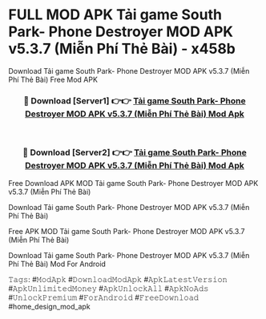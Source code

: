 # FULL MOD APK Tải game South Park- Phone Destroyer MOD APK v5.3.7 (Miễn Phí Thẻ Bài) - x458b
Download Tải game South Park- Phone Destroyer MOD APK v5.3.7 (Miễn Phí Thẻ Bài) Free Mod APK

<div align="center">
<h3>🔴 Download [Server1] 👉👉 <a href="https://apk-comot.site?title=Tải_game_South_Park-_Phone_Destroyer_MOD_APK_v5.3.7_(Miễn_Phí_Thẻ_Bài)">Tải game South Park- Phone Destroyer MOD APK v5.3.7 (Miễn Phí Thẻ Bài) Mod Apk</a></h3><br>

<h3>🔴 Download [Server2] 👉👉 <a href="https://apk-comot.site?title=Tải_game_South_Park-_Phone_Destroyer_MOD_APK_v5.3.7_(Miễn_Phí_Thẻ_Bài)">Tải game South Park- Phone Destroyer MOD APK v5.3.7 (Miễn Phí Thẻ Bài) Mod Apk</a></h3>
</div>


Free Download APK MOD Tải game South Park- Phone Destroyer MOD APK v5.3.7 (Miễn Phí Thẻ Bài)

Download Tải game South Park- Phone Destroyer MOD APK v5.3.7 (Miễn Phí Thẻ Bài) 

Free APK MOD Tải game South Park- Phone Destroyer MOD APK v5.3.7 (Miễn Phí Thẻ Bài) 

Download Tải game South Park- Phone Destroyer MOD APK v5.3.7 (Miễn Phí Thẻ Bài) Mod For Android

𝚃𝚊𝚐𝚜: #𝙼𝚘𝚍𝙰𝚙𝚔 #𝙳𝚘𝚠𝚗𝚕𝚘𝚊𝚍𝙼𝚘𝚍𝙰𝚙𝚔 #𝙰𝚙𝚔𝙻𝚊𝚝𝚎𝚜𝚝𝚅𝚎𝚛𝚜𝚒𝚘𝚗 #𝙰𝚙𝚔𝚄𝚗𝚕𝚒𝚖𝚒𝚝𝚎𝚍𝙼𝚘𝚗𝚎𝚢 #𝙰𝚙𝚔𝚄𝚗𝚕𝚘𝚌𝚔𝙰𝚕𝚕 #𝙰𝚙𝚔𝙽𝚘𝙰𝚍𝚜 #𝚄𝚗𝚕𝚘𝚌𝚔𝙿𝚛𝚎𝚖𝚒𝚞𝚖 #𝙵𝚘𝚛𝙰𝚗𝚍𝚛𝚘𝚒𝚍 #𝙵𝚛𝚎𝚎𝙳𝚘𝚠𝚗𝚕𝚘𝚊𝚍 #home_design_mod_apk